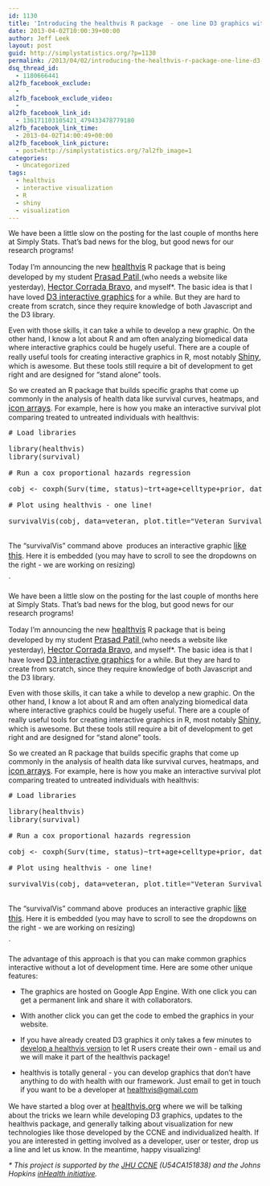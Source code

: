 ```yaml
---
id: 1130
title: 'Introducing the healthvis R package  - one line D3 graphics with R'
date: 2013-04-02T10:00:39+00:00
author: Jeff Leek
layout: post
guid: http://simplystatistics.org/?p=1130
permalink: /2013/04/02/introducing-the-healthvis-r-package-one-line-d3-graphics-with-r/
dsq_thread_id:
  - 1180666441
al2fb_facebook_exclude:
  - 
al2fb_facebook_exclude_video:
  - 
al2fb_facebook_link_id:
  - 136171103105421_479433478779180
al2fb_facebook_link_time:
  - 2013-04-02T14:00:49+00:00
al2fb_facebook_link_picture:
  - post=http://simplystatistics.org/?al2fb_image=1
categories:
  - Uncategorized
tags:
  - healthvis
  - interactive visualization
  - R
  - shiny
  - visualization
---
```

<p dir="ltr">
  We have been a little slow on the posting for the last couple of months here at Simply Stats. That’s bad news for the blog, but good news for our research programs!
</p>

Today I’m announcing the new <a style="font-size: 16px" href="http://healthvis.org/">healthvis</a> R package that is being developed by my student <a style="font-size: 16px" href="http://www.biostat.jhsph.edu/~prpatil/">Prasad Patil </a>(who needs a website like yesterday), <a style="font-size: 16px" href="http://www.cbcb.umd.edu/~hcorrada/">Hector Corrada Bravo</a>, and myself*. The basic idea is that I have loved <a style="font-size: 16px" href="http://d3js.org/">D3 interactive graphics</a> for a while. But they are hard to create from scratch, since they require knowledge of both Javascript and the D3 library.

Even with those skills, it can take a while to develop a new graphic. On the other hand, I know a lot about R and am often analyzing biomedical data where interactive graphics could be hugely useful. There are a couple of really useful tools for creating interactive graphics in R, most notably <a style="font-size: 16px" href="http://www.rstudio.com/shiny/">Shiny</a>, which is awesome. But these tools still require a bit of development to get right and are designed for “stand alone” tools.

So we created an R package that builds specific graphs that come up commonly in the analysis of health data like survival curves, heatmaps, and <a style="font-size: 16px" href="http://library.mpib-berlin.mpg.de/ft/mg/MG_Using_2009.pdf">icon arrays</a>. For example, here is how you make an interactive survival plot comparing treated to untreated individuals with healthvis:

<pre class="brush: r; title: ; notranslate" title=""># Load libraries

library(healthvis)
library(survival)

# Run a cox proportional hazards regression

cobj &lt;- coxph(Surv(time, status)~trt+age+celltype+prior, data=veteran)

# Plot using healthvis - one line!

survivalVis(cobj, data=veteran, plot.title=&quot;Veteran Survival Data&quot;, group=&quot;trt&quot;, group.names=c(&quot;Treatment&quot;, &quot;No Treatment&quot;), line.col=c(&quot;#E495A5&quot;,&quot;#39BEB1&quot;))

</pre>

The “survivalVis” command above  produces an interactive graphic <a style="font-size: 16px" href="http://healthviz.appspot.com/display/hs_20001">like this</a>. Here it is embedded (you may have to scroll to see the dropdowns on the right - we are working on resizing)


`<p dir="ltr">
  We have been a little slow on the posting for the last couple of months here at Simply Stats. That’s bad news for the blog, but good news for our research programs!
</p>

Today I’m announcing the new <a style="font-size: 16px" href="http://healthvis.org/">healthvis</a> R package that is being developed by my student <a style="font-size: 16px" href="http://www.biostat.jhsph.edu/~prpatil/">Prasad Patil </a>(who needs a website like yesterday), <a style="font-size: 16px" href="http://www.cbcb.umd.edu/~hcorrada/">Hector Corrada Bravo</a>, and myself*. The basic idea is that I have loved <a style="font-size: 16px" href="http://d3js.org/">D3 interactive graphics</a> for a while. But they are hard to create from scratch, since they require knowledge of both Javascript and the D3 library.

Even with those skills, it can take a while to develop a new graphic. On the other hand, I know a lot about R and am often analyzing biomedical data where interactive graphics could be hugely useful. There are a couple of really useful tools for creating interactive graphics in R, most notably <a style="font-size: 16px" href="http://www.rstudio.com/shiny/">Shiny</a>, which is awesome. But these tools still require a bit of development to get right and are designed for “stand alone” tools.

So we created an R package that builds specific graphs that come up commonly in the analysis of health data like survival curves, heatmaps, and <a style="font-size: 16px" href="http://library.mpib-berlin.mpg.de/ft/mg/MG_Using_2009.pdf">icon arrays</a>. For example, here is how you make an interactive survival plot comparing treated to untreated individuals with healthvis:

<pre class="brush: r; title: ; notranslate" title=""># Load libraries

library(healthvis)
library(survival)

# Run a cox proportional hazards regression

cobj &lt;- coxph(Surv(time, status)~trt+age+celltype+prior, data=veteran)

# Plot using healthvis - one line!

survivalVis(cobj, data=veteran, plot.title=&quot;Veteran Survival Data&quot;, group=&quot;trt&quot;, group.names=c(&quot;Treatment&quot;, &quot;No Treatment&quot;), line.col=c(&quot;#E495A5&quot;,&quot;#39BEB1&quot;))

</pre>

The “survivalVis” command above  produces an interactive graphic <a style="font-size: 16px" href="http://healthviz.appspot.com/display/hs_20001">like this</a>. Here it is embedded (you may have to scroll to see the dropdowns on the right - we are working on resizing)


` 

The advantage of this approach is that you can make common graphics interactive without a lot of development time. Here are some other unique features:

  * <p dir="ltr">
      The graphics are hosted on Google App Engine. With one click you can get a permanent link and share it with collaborators.
    </p>

  * <p dir="ltr">
      With another click you can get the code to embed the graphics in your website.
    </p>

  * <p dir="ltr">
      If you have already created D3 graphics it only takes a few minutes to <a href="http://healthvis.wordpress.com/develop/">develop a healthvis version</a> to let R users create their own - email us and we will make it part of the healthvis package!
    </p>

  * <p dir="ltr">
      healthvis is totally general - you can develop graphics that don’t have anything to do with health with our framework. Just email to get in touch if you want to be a developer at <a href="mailto:healthvis@gmail.com">healthvis@gmail.com</a>
    </p>

We have started a blog over at <a style="font-size: 16px" href="http://healthvis.org/">healthvis.org</a> where we will be talking about the tricks we learn while developing D3 graphics, updates to the healthvis package, and generally talking about visualization for new technologies like those developed by the CCNE and individualized health. If you are interested in getting involved as a developer, user or tester, drop us a line and let us know. In the meantime, happy visualizing!

_* This project is supported by the [JHU CCNE](http://ccne.inbt.jhu.edu/) (U54CA151838) and the Johns Hopkins [inHealth initiative](http://web.jhu.edu/administration/provost/initiatives/ihi/)._